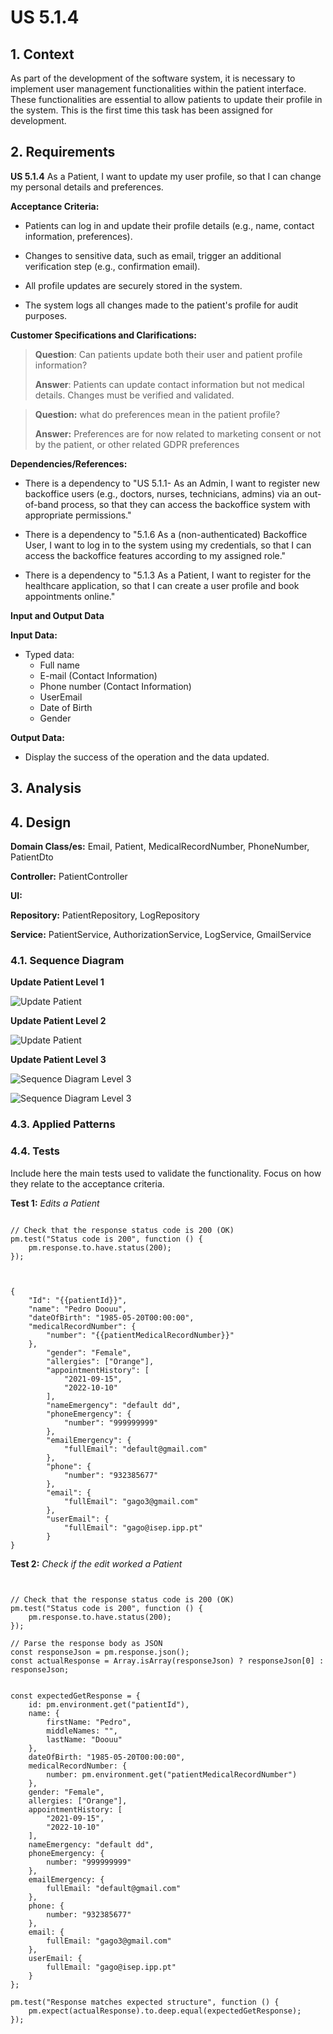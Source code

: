 # US 5.1.4


## 1. Context

As part of the development of the software system, it is necessary to implement user management functionalities within the patient interface. These functionalities are essential to allow patients to update their profile in the system.
This is the first time this task has been assigned for development.

## 2. Requirements

**US 5.1.4** As a Patient, I want to update my user profile, so that I can change my personal details and preferences.


**Acceptance Criteria:** 

- Patients can log in and update their profile details (e.g., name, contact information,
preferences).

- Changes to sensitive data, such as email, trigger an additional verification step (e.g.,
confirmation email).

- All profile updates are securely stored in the system.

- The system logs all changes made to the patient's profile for audit purposes.

**Customer Specifications and Clarifications:**

> **Question**: Can patients update both their user and patient profile information?
>
> **Answer**: Patients can update contact information but not medical details. Changes must be verified and validated.


> **Question:** what do preferences mean in the patient profile?
>
> **Answer:** Preferences are for now related to marketing consent or not by the patient, or other related GDPR preferences



**Dependencies/References:**

* There is a dependency to "US 5.1.1- As an Admin, I want to register new backoffice users (e.g., doctors, nurses, technicians, admins) via an out-of-band process, so that they can access the
backoffice system with appropriate permissions."


* There is a dependency to "5.1.6 As a (non-authenticated) Backoffice User, I want to log in to the system using my credentials, so that I can access the backoffice features according to my assigned role."


* There is a dependency to "5.1.3 As a Patient, I want to register for the healthcare application, so that I can create a user profile and book appointments online."

**Input and Output Data**

**Input Data:**

* Typed data:
  * Full name
  * E-mail (Contact Information)
  * Phone number (Contact Information)
  * UserEmail
  * Date of Birth
  * Gender



**Output Data:**
* Display the success of the operation and the data updated.

## 3. Analysis

>
>
>

[//]: # ()
[//]: # (### 3.1. Domain Model)

[//]: # (![sub domain model]&#40;us1000-sub-domain-model.svg&#41;)

## 4. Design


**Domain Class/es:** Email, Patient, MedicalRecordNumber, PhoneNumber, PatientDto

**Controller:** PatientController

**UI:** 

**Repository:**	PatientRepository, LogRepository

**Service:** PatientService, AuthorizationService, LogService, GmailService



### 4.1. Sequence Diagram

**Update Patient Level 1**

![Update Patient](sequence-diagram-1.svg "Update Patient")


**Update Patient Level 2**

![Update Patient](sequence-diagram-2.svg "Update Patient")

**Update Patient Level 3**

![Sequence Diagram Level 3](sequence-diagram-3-mail.svg "Sensitive Data Patient Profile")

![Sequence Diagram Level 3](sequence-diagram-3.svg "Edit Patient Profile")

[//]: # (![Update Patient]&#40;sequence-diagram-4.svg "Update Patient"&#41;)




[//]: # (### 4.2. Class Diagram)

[//]: # ()
[//]: # (![a class diagram]&#40;us1000-class-diagram.svg "A Class Diagram"&#41;)

### 4.3. Applied Patterns

### 4.4. Tests

Include here the main tests used to validate the functionality. Focus on how they relate to the acceptance criteria.


**Test 1:** *Edits a Patient*

````

// Check that the response status code is 200 (OK)
pm.test("Status code is 200", function () {
    pm.response.to.have.status(200);
});



{
    "Id": "{{patientId}}",
    "name": "Pedro Doouu",
    "dateOfBirth": "1985-05-20T00:00:00",
    "medicalRecordNumber": {
        "number": "{{patientMedicalRecordNumber}}"
    },
        "gender": "Female",
        "allergies": ["Orange"],
        "appointmentHistory": [
            "2021-09-15",
            "2022-10-10"
        ],
        "nameEmergency": "default dd",
        "phoneEmergency": {
            "number": "999999999"
        },
        "emailEmergency": {
            "fullEmail": "default@gmail.com"
        },
        "phone": {
            "number": "932385677"
        },
        "email": {
            "fullEmail": "gago3@gmail.com"
        },
        "userEmail": {
            "fullEmail": "gago@isep.ipp.pt"
        }
}
````

**Test 2:** *Check if the edit worked a Patient*


````


// Check that the response status code is 200 (OK)
pm.test("Status code is 200", function () {
    pm.response.to.have.status(200);
});

// Parse the response body as JSON
const responseJson = pm.response.json();
const actualResponse = Array.isArray(responseJson) ? responseJson[0] : responseJson;


const expectedGetResponse = {
    id: pm.environment.get("patientId"),
    name: {
        firstName: "Pedro",
        middleNames: "",
        lastName: "Doouu"
    },
    dateOfBirth: "1985-05-20T00:00:00",
    medicalRecordNumber: {
        number: pm.environment.get("patientMedicalRecordNumber")
    },
    gender: "Female",
    allergies: ["Orange"],
    appointmentHistory: [
        "2021-09-15",
        "2022-10-10"
    ],
    nameEmergency: "default dd",
    phoneEmergency: {
        number: "999999999"
    },
    emailEmergency: {
        fullEmail: "default@gmail.com"
    },
    phone: {
        number: "932385677"
    },
    email: {
        fullEmail: "gago3@gmail.com"
    },
    userEmail: {
        fullEmail: "gago@isep.ipp.pt"
    }
};

pm.test("Response matches expected structure", function () {
    pm.expect(actualResponse).to.deep.equal(expectedGetResponse);
});




````

[//]: # ()
[//]: # (## 5. Implementation)

[//]: # ()
[//]: # ()
[//]: # (### Methods in the ListUsersController)

[//]: # (* **public async Task<ActionResult<PatientDto>> Update&#40;string email, PatientDto dto&#41;**  this method updates the patient info)

[//]: # ()
[//]: # ()
[//]: # ()
[//]: # (## 6. Integration/Demonstration)



[//]: # (## 7. Observations)

[//]: # ()
[//]: # (*This section should be used to include any content that does not fit any of the previous sections.*)

[//]: # ()
[//]: # (*The team should present here, for instance, a critical perspective on the developed work including the analysis of alternative solutions or related works*)

[//]: # ()
[//]: # (*The team should include in this section statements/references regarding third party works that were used in the development this work.*)